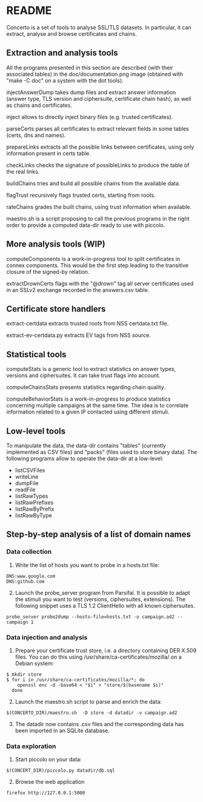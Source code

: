 README
======

Concerto is a set of tools to analyse SSL/TLS datasets.  In
particular, it can extract, analyse and browse certificates and
chains.


Extraction and analysis tools
-----------------------------

All the programs presented in this section are described (with their
associated tables) in the doc/documentation.png image (obtained with
"make -C doc" on a system with the dot tools).

injectAnswerDump takes dump files and extract answer information
(answer type, TLS version and ciphersuite, certificate chain hash), as
well as chains and certificates.

inject allows to directly inject binary files (e.g. trusted
certificates).

parseCerts parses all certificates to extract relevant fields in some
tables (certs, dns and names).

prepareLinks extracts all the possible links between certificates,
using only information present in certs table.

checkLinks checks the signature of possibleLinks to produce the table
of the real links.

buildChains tries and build all possible chains from the available
data.

flagTrust recursively flags trusted certs, starting from roots.

rateChains grades the built chains, using trust information when
available.

maestro.sh is a script proposing to call the previous programs in the
right order to provide a computed data-dir ready to use with piccolo.


More analysis tools (WIP)
-------------------------

computeComponents is a work-in-progress tool to split certificates in
connex components. This would be the first step leading to the
transitive closure of the signed-by relation.

extractDrownCerts flags with the "@drown" tag all server certificates
used in an SSLv2 exchange recorded in the answers.csv table.


Certificate store handlers
--------------------------

extract-certdata extracts trusted roots from NSS certdata.txt file.

extract-ev-certdata.py extracts EV tags from NSS source.


Statistical tools
-----------------

computeStats is a generic tool to extract statistics on answer types,
versions and ciphersuites. It can take trust flags into account.

computeChainsStats presents statistics regarding chain quality.

computeBehaviorStats is a work-in-progress to produce statistics
concerning multiple campaigns at the same time. The idea is to
correlate information related to a given IP contacted using different
stimuli.


Low-level tools
---------------

To manipulate the data, the data-dir contains "tables" (currently
implemented as CSV files) and "packs" (files used to store binary
data). The following programs allow to operate the data-dir at a
low-level:

  * listCSVFiles
  * writeLine
  * dumpFile
  * readFile
  * listRawTypes
  * listRawPrefixes
  * listRawByPrefix
  * listRawByType


Step-by-step analysis of a list of domain names
-----------------------------------------------

### Data collection

  1. Write the list of hosts you want to probe in a hosts.txt file:

    DNS:www.google.com
    DNS:github.com

  2. Launch the probe_server program from Parsifal.  It is possible to
  adapt the stimuli you want to test (versions, ciphersuites,
  extensions).  The following snippet uses a TLS 1.2 ClientHello with
  all known ciphersuites.

    probe_server probe2dump --hosts-file=hosts.txt -o campaign.ad2 --campaign 1


### Data injection and analysis

  1. Prepare your certificate trust store, i.e. a directory containing
  DER X.509 files.  You can do this using
  /usr/share/ca-certificates/mozilla/ on a Debian system:

    $ mkdir store
    $ for i in /usr/share/ca-certificates/mozilla/*; do
        openssl enc -d -base64 < "$i" > "store/$(basename $i)"
      done

  2. Launch the maestro.sh script to parse and enrich the data:

    $(CONCERTO_DIR)/maestro.sh  -D store -d datadir -v campaign.ad2


  3. The datadir now contains .csv files and the corresponding data
  has been imported in an SQLite database.


### Data exploration

  1. Start piccolo on your data:

    $(CONCERT_DIR)/piccolo.py datadir/db.sql

  2. Browse the web application

    firefox http://127.0.0.1:5000
    
